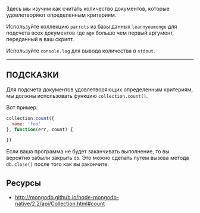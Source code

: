 Здесь мы изучим как считать количество документов, которые удовлетворяют
определенным критериям.

Используйте коллекцию `parrots` из базы данных `learnyoumongo` для подсчета
всех документов где `age` больше чем первый аргумент, переданный в ваш скрипт.

Используйте `console.log` для вывода количества в `stdout`.

-----------------------------------------------------------
## ПОДСКАЗКИ

Для подсчета документов удовлетворяющих определенным критериям,
мы должны использовать функцию `collection.count()`.

Вот пример:

```js
collection.count({
  name: 'foo'
}, function(err, count) {

})
```

Если ваша программа не будет заканчивать выполнение, то вы вероятно забыли закрыть `db`.
Это можно сделать путем вызова метода `db.close()` после того как вы закончите.

## Ресурсы
* http://mongodb.github.io/node-mongodb-native/2.2/api/Collection.html#count
